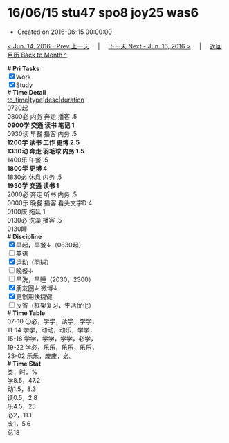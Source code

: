 # 16/06/15 stu47 spo8 joy25 was6

- Created on 2016-06-15 00:00:00

[< Jun. 14, 2016 - Prev 上一天](_archived/lifelogs/2016/06/d14.md) &nbsp; &nbsp; | &nbsp; &nbsp; [下一天 Next - Jun. 16, 2016 >](_archived/lifelogs/2016/06/d16.md) &nbsp; &nbsp; |  &nbsp; &nbsp; [返回月历 Back to Month ^](_archived/lifelogs/2016/06/index.md)
<br/><div><b># Pri Tasks</b></div><div><input checked="true" type="checkbox"/>Work</div><div><input checked="true" type="checkbox"/>Study</div><div><b># Time Detail</b></div><div><u>to_time|type|desc|duration</u></div><div>0730起</div><div>0800必 内务 奔走 播客 .5</div><div><b>0900学 交通 读书 笔记 1</b></div><div>0930读 早餐 播客 内务 .5</div><div><b>1200学 读书 工作 更博 2.5</b></div><div><b>1330动 奔走 羽毛球 内务 1.5</b></div><div>1400乐 午餐 .5</div><div><b>1800学 更博 4</b></div><div>1830必 休息 内务 .5</div><div><b>1930学 交通 读书 1</b></div><div>2000必 奔走 听书 内务 .5</div><div>0000乐 晚餐 播客 看头文字D 4</div><div>0100废 拖延 1</div><div>0130必 洗澡 播客 .5</div><div>0130睡</div><div><b># Discipline</b></div><div><div><input checked="true" type="checkbox"/>早起，早餐↓（0830起）</div><div><input type="checkbox"/>英语</div><div><input checked="true" type="checkbox"/>运动（羽球）</div><div><input type="checkbox"/>晚餐↓</div><div><input type="checkbox"/>早洗，早睡（2030，2300）</div><div><b><input checked="true" type="checkbox"/></b>朋友圈↓ 微博↓</div><div><input checked="true" type="checkbox"/>更惯用快捷键</div></div><div><input type="checkbox"/>反省（框架复习，生活优化）</div><div><b># Time Table</b></div><div>07-10 〇必，学学，读学，学学，</div><div>11-14 学学，动动，动乐，学学，</div><div>15-18 学学，学学，学学，必学，</div><div>19-22 学必，乐乐，乐乐，乐乐，</div><div>23-02 乐乐，废废，必。</div><div><b># Time Stat</b></div><div>类，时，%</div><div>学8.5，47.2</div><div>动1.5，8.3</div><div>读0.5，2.8</div><div>乐4.5，25</div><div>必2，11.1</div><div>废1，5.6</div><div>总18</div>
